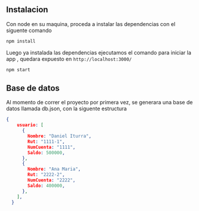 ## Instalacion

Con node en su maquina, proceda a instalar las dependencias con el siguente comando

```bash
npm install
```
Luego ya instalada las dependencias ejecutamos el comando para iniciar la app , quedara expuesto en `http://localhost:3000/`

```bash
npm start
```


## Base de datos

Al momento de correr el proyecto por primera vez, se generara una base de datos llamada db.json, con la siguente estructura

```JSON
{
    usuario: [
      {
        Nombre: "Daniel Iturra",
        Rut: "1111-1",
        NumCuenta: "1111",
        Saldo: 500000,
      },
      {
        Nombre: "Ana Maria",
        Rut: "2222-2",
        NumCuenta: "2222",
        Saldo: 400000,
      },
    ],
  }
```

 
 
